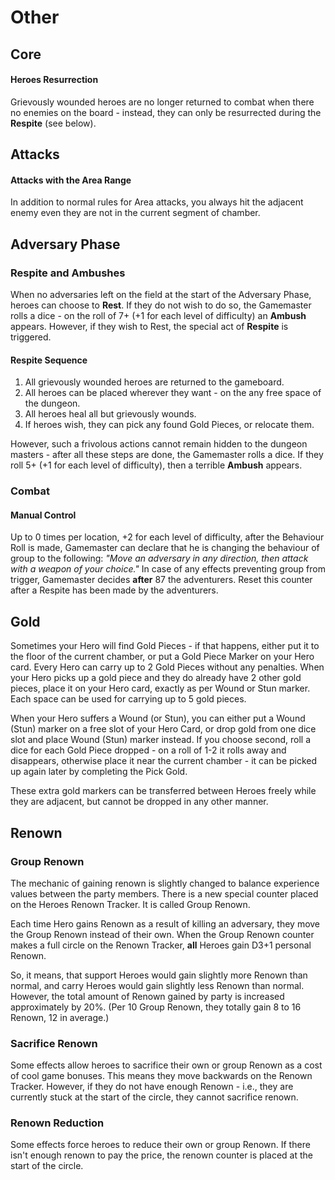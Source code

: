 # Other

## Core
#### Heroes Resurrection
Grievously wounded heroes are no longer returned to combat when there no enemies on the board -
instead, they can only be resurrected during the **Respite** (see below).

## Attacks
#### Attacks with the Area Range
In addition to normal rules for Area attacks, you always hit the adjacent enemy even they are not in the current segment of chamber. 

## Adversary Phase
### Respite and Ambushes
When no adversaries left on the field at the start of the Adversary Phase, heroes can choose to **Rest**.
If they do not wish to do so, the Gamemaster rolls a dice - on the roll of 7+ (+1 for each level of difficulty) an **Ambush** appears.
However, if they wish to Rest, the special act of **Respite** is triggered.

#### Respite Sequence
1. All grievously wounded heroes are returned to the gameboard.
2. All heroes can be placed wherever they want - on the any free space of the dungeon.
3. All heroes heal all but grievously wounds.
4. If heroes wish, they can pick any found Gold Pieces, or relocate them.

However, such a frivolous actions cannot remain hidden to the dungeon masters - after all these steps are done, the Gamemaster rolls a dice.
If they roll 5+ (+1 for each level of difficulty), then a terrible **Ambush** appears.

### Combat
#### Manual Control
Up to 0 times per location, +2 for each level of difficulty, after the Behaviour Roll is made, Gamemaster can declare that he is changing the behaviour of group to the following:
*"Move an adversary in any direction, then attack with a weapon of your choice."*
In case of any effects preventing group from trigger, Gamemaster decides **after**   87 the adventurers.
Reset this counter after a Respite has been made by the adventurers.

## Gold
Sometimes your Hero will find Gold Pieces - if that happens, either put it to the floor of the current chamber, or put a Gold Piece Marker on your Hero card.
Every Hero can carry up to 2 Gold Pieces without any penalties.
When your Hero picks up a gold piece and they do already have 2 other gold pieces, place it on your Hero card, exactly as per Wound or Stun marker.
Each space can be used for carrying up to 5 gold pieces.

When your Hero suffers a Wound (or Stun), you can either put a Wound (Stun) marker on a free slot of your Hero Card, or drop gold from one dice slot and place Wound (Stun) marker instead.
If you choose second, roll a dice for each Gold Piece dropped - on a roll of 1-2 it rolls away and disappears, otherwise place it near the current chamber - it can be picked up again later by completing the Pick Gold.

These extra gold markers can be transferred between Heroes freely while they are adjacent, but cannot be dropped in any other manner.

## Renown
### Group Renown
The mechanic of gaining renown is slightly changed to balance experience values between the party members.
There is a new special counter placed on the Heroes Renown Tracker.
It is called Group Renown.

Each time Hero gains Renown as a result of killing an adversary, they move the Group Renown instead of their own.
When the Group Renown counter makes a full circle on the Renown Tracker, **all** Heroes gain D3+1 personal Renown.

So, it means, that support Heroes would gain slightly more Renown than normal,
and carry Heroes would gain slightly less Renown than normal.
However, the total amount of Renown gained by party is increased approximately by 20%.
(Per 10 Group Renown, they totally gain 8 to 16 Renown, 12 in average.)

### Sacrifice Renown
Some effects allow heroes to sacrifice their own or group Renown as a cost of cool game bonuses.
This means they move backwards on the Renown Tracker.
However, if they do not have enough Renown - i.e., they are currently stuck at the start of the circle,
they cannot sacrifice renown.

### Renown Reduction
Some effects force heroes to reduce their own or group Renown.
If there isn't enough renown to pay the price, the renown counter is placed at the start of the circle.
